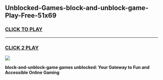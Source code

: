 
## Unblocked-Games-block-and-unblock-game-Play-Free-51x69
<h3>
<a href="https://premium76.site?title=block-and-unblock-game&ref=22A">CLICK TO PLAY</a></h3>
<hr>

<h3>
<a href="https://premium76.site?title=block-and-unblock-game&ref=22A">CLICK 2 PLAY</a>
  
</h3>

<a href="https://premium76.site?title=block-and-unblock-game&ref=22A"><img src="https://clearcache.store/games.png"></a>


**block-and-unblock-game games unblocked: Your Gateway to Fun and Accessible Online Gaming**
